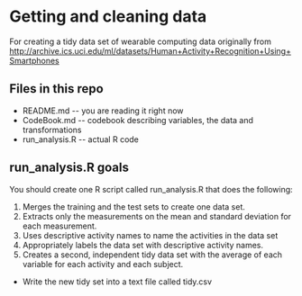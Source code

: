 # Getting and cleaning data

For creating a tidy data set of wearable computing data originally from http://archive.ics.uci.edu/ml/datasets/Human+Activity+Recognition+Using+Smartphones

## Files in this repo
* README.md -- you are reading it right now
* CodeBook.md -- codebook describing variables, the data and transformations
* run_analysis.R -- actual R code

## run_analysis.R goals
You should create one R script called run_analysis.R that does the following:
1. Merges the training and the test sets to create one data set.
2. Extracts only the measurements on the mean and standard deviation for each measurement. 
3. Uses descriptive activity names to name the activities in the data set
4. Appropriately labels the data set with descriptive activity names. 
5. Creates a second, independent tidy data set with the average of each variable for each activity and each subject. 




  * Write the new tidy set into a text file called tidy.csv